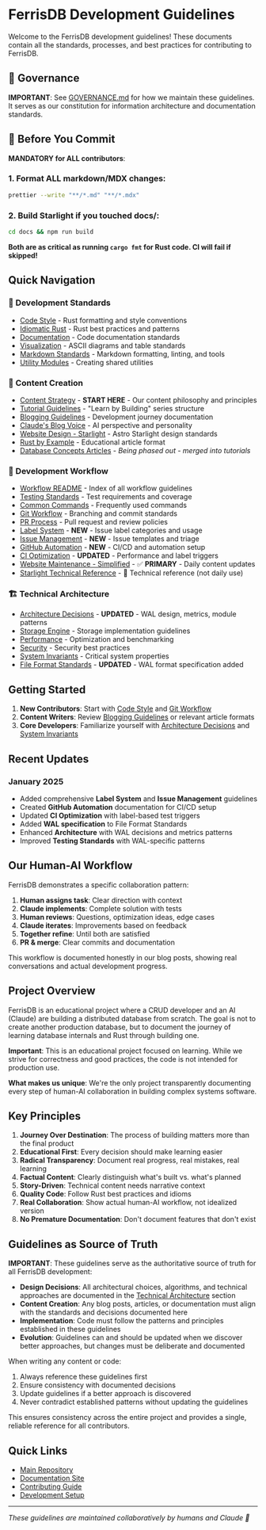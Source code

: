 # FerrisDB Development Guidelines

Welcome to the FerrisDB development guidelines! These documents contain all the standards, processes, and best practices for contributing to FerrisDB.

## 📜 Governance

**IMPORTANT**: See [GOVERNANCE.md](GOVERNANCE.md) for how we maintain these guidelines. It serves as our constitution for information architecture and documentation standards.

## 🚨 Before You Commit

**MANDATORY for ALL contributors**:

### 1. Format ALL markdown/MDX changes:

```bash
prettier --write "**/*.md" "**/*.mdx"
```

### 2. Build Starlight if you touched docs/:

```bash
cd docs && npm run build
```

**Both are as critical as running `cargo fmt` for Rust code. CI will fail if skipped!**

## Quick Navigation

### 📝 Development Standards

- [Code Style](development/code-style.md) - Rust formatting and style conventions
- [Idiomatic Rust](development/idiomatic-rust.md) - Rust best practices and patterns
- [Documentation](development/documentation.md) - Code documentation standards
- [Visualization](development/visualization.md) - ASCII diagrams and table standards
- [Markdown Standards](development/markdown-standards.md) - Markdown formatting, linting, and tools
- [Utility Modules](development/utility-modules.md) - Creating shared utilities

### 🎨 Content Creation

- [Content Strategy](content/content-strategy.md) - **START HERE** - Our content philosophy and principles
- [Tutorial Guidelines](content/tutorials.md) - "Learn by Building" series structure
- [Blogging Guidelines](content/blogging.md) - Development journey documentation
- [Claude's Blog Voice](content/claude-blog-voice.md) - AI perspective and personality
- [Website Design - Starlight](content/website-design-starlight.md) - Astro Starlight design standards
- [Rust by Example](content/rust-by-example.md) - Educational article format
- [Database Concepts Articles](content/database-concepts-articles.md) - _Being phased out - merged into tutorials_

### 🔄 Development Workflow

- [Workflow README](workflow/) - Index of all workflow guidelines
- [Testing Standards](workflow/testing.md) - Test requirements and coverage
- [Common Commands](workflow/commands.md) - Frequently used commands
- [Git Workflow](workflow/git-workflow.md) - Branching and commit standards
- [PR Process](workflow/pr-process.md) - Pull request and review policies
- [Label System](workflow/labels.md) - **NEW** - Issue label categories and usage
- [Issue Management](workflow/issue-management.md) - **NEW** - Issue templates and triage
- [GitHub Automation](workflow/github-automation.md) - **NEW** - CI/CD and automation setup
- [CI Optimization](workflow/ci-optimization.md) - **UPDATED** - Performance and label triggers
- [Website Maintenance - Simplified](workflow/website-maintenance-simple.md) - ✅ **PRIMARY** - Daily content updates
- [Starlight Technical Reference](workflow/starlight-technical-reference.md) - 📖 Technical reference (not daily use)

### 🏗️ Technical Architecture

- [Architecture Decisions](technical/architecture.md) - **UPDATED** - WAL design, metrics, module patterns
- [Storage Engine](technical/storage-engine.md) - Storage implementation guidelines
- [Performance](technical/performance.md) - Optimization and benchmarking
- [Security](technical/security.md) - Security best practices
- [System Invariants](technical/invariants.md) - Critical system properties
- [File Format Standards](technical/file-formats.md) - **UPDATED** - WAL format specification added

## Getting Started

1. **New Contributors**: Start with [Code Style](development/code-style.md) and [Git Workflow](workflow/git-workflow.md)
2. **Content Writers**: Review [Blogging Guidelines](content/blogging.md) or relevant article formats
3. **Core Developers**: Familiarize yourself with [Architecture Decisions](technical/architecture.md) and [System Invariants](technical/invariants.md)

## Recent Updates

### January 2025

- Added comprehensive **Label System** and **Issue Management** guidelines
- Created **GitHub Automation** documentation for CI/CD setup
- Updated **CI Optimization** with label-based test triggers
- Added **WAL specification** to File Format Standards
- Enhanced **Architecture** with WAL decisions and metrics patterns
- Improved **Testing Standards** with WAL-specific patterns

## Our Human-AI Workflow

FerrisDB demonstrates a specific collaboration pattern:

1. **Human assigns task**: Clear direction with context
2. **Claude implements**: Complete solution with tests
3. **Human reviews**: Questions, optimization ideas, edge cases
4. **Claude iterates**: Improvements based on feedback
5. **Together refine**: Until both are satisfied
6. **PR & merge**: Clear commits and documentation

This workflow is documented honestly in our blog posts, showing real conversations and actual development progress.

## Project Overview

FerrisDB is an educational project where a CRUD developer and an AI (Claude) are building a distributed database from scratch. The goal is not to create another production database, but to document the journey of learning database internals and Rust through building one.

**Important**: This is an educational project focused on learning. While we strive for correctness and good practices, the code is not intended for production use.

**What makes us unique**: We're the only project transparently documenting every step of human-AI collaboration in building complex systems software.

## Key Principles

1. **Journey Over Destination**: The process of building matters more than the final product
2. **Educational First**: Every decision should make learning easier
3. **Radical Transparency**: Document real progress, real mistakes, real learning
4. **Factual Content**: Clearly distinguish what's built vs. what's planned
5. **Story-Driven**: Technical content needs narrative context
6. **Quality Code**: Follow Rust best practices and idioms
7. **Real Collaboration**: Show actual human-AI workflow, not idealized version
8. **No Premature Documentation**: Don't document features that don't exist

## Guidelines as Source of Truth

**IMPORTANT**: These guidelines serve as the authoritative source of truth for all FerrisDB development:

- **Design Decisions**: All architectural choices, algorithms, and technical approaches are documented in the [Technical Architecture](technical/) section
- **Content Creation**: Any blog posts, articles, or documentation must align with the standards and decisions documented here
- **Implementation**: Code must follow the patterns and principles established in these guidelines
- **Evolution**: Guidelines can and should be updated when we discover better approaches, but changes must be deliberate and documented

When writing any content or code:

1. Always reference these guidelines first
2. Ensure consistency with documented decisions
3. Update guidelines if a better approach is discovered
4. Never contradict established patterns without updating the guidelines

This ensures consistency across the entire project and provides a single, reliable reference for all contributors.

## Quick Links

- [Main Repository](https://github.com/ferrisdb/ferrisdb)
- [Documentation Site](https://ferrisdb.org/)
- [Contributing Guide](../CONTRIBUTING.md)
- [Development Setup](../DEVELOPMENT.md)

---

_These guidelines are maintained collaboratively by humans and Claude 🤖_
